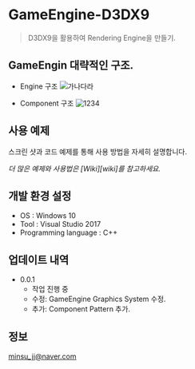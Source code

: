 # GameEngine-D3DX9
> D3DX9을 활용하여 Rendering Engine을 만들기.

## GameEngin 대략적인 구조.
* Engine 구조
![가나다라](https://user-images.githubusercontent.com/31675789/89992042-adbe1000-dcbf-11ea-99f4-9b215591c179.png)



* Component 구조
![1234](https://user-images.githubusercontent.com/31675789/90001561-8a4d9200-dccc-11ea-9534-6595459fde18.png)

## 사용 예제

스크린 샷과 코드 예제를 통해 사용 방법을 자세히 설명합니다.

_더 많은 예제와 사용법은 [Wiki][wiki]를 참고하세요._

## 개발 환경 설정
* OS : Windows 10
* Tool : Visual Studio 2017
* Programming language : C++

## 업데이트 내역
* 0.0.1
    * 작업 진행 중
    * 수정: GameEngine Graphics System 수정.
    * 추가: Component Pattern 추가.

## 정보
minsu_jj@naver.com

